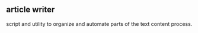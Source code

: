 ## article writer ##
script and utility to organize and automate parts of the text content process.
